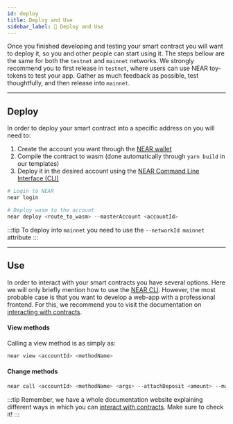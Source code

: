 ```yaml
---
id: deploy
title: Deploy and Use
sidebar_label: 🎉 Deploy and Use
---
```

Once you finished developing and testing your smart contract you will want to deploy it, so you and other people can start using it. The steps bellow are the same for both the `testnet` and `mainnet` networks. We strongly recommend you to first release in `testnet`, where users can use NEAR toy-tokens to test your app. Gather as much feedback as possible, test thoughtfully, and then release into `mainnet`.

---

## Deploy
In order to deploy your smart contract into a specific address on you will need to:

1. Create the account you want through the [NEAR wallet](https://wallet.testnet.near.org)
2. Compile the contract to wasm (done automatically through `yarn build` in our templates)
3. Deploy it in the desired account using the [NEAR Command Line Interface (CLI)](broken)

```bash
# Login to NEAR
near login

# Deploy wasm to the account
near deploy <route_to_wasm> --masterAccount <accountId>
```

:::tip
To deploy into `mainnet` you need to use the `--networkId mainnet` attribute
:::

---

## Use
In order to interact with your smart contracts you have several options. Here we will only briefly mention how to use the [NEAR CLI](broken). However, the most probable case is that you want to develop a web-app with a professional frontend. For this, we recommend you to visit the documentation on [interacting with contracts](../3.integrate/welcome.md).

#### View methods
Calling a view method is as simply as:

```bash
near view <accountId> <methodName>
```

#### Change methods

```bash
near call <accountId> <methodName> <args> --attachDeposit <amount> --masterAccount <yourAccount>
```

:::tip
Remember, we have a whole documentation website explaining different ways in which you can [interact with contracts](../3.integrate/welcome.md). Make sure to check it!
:::
